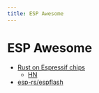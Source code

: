 ```yaml
---
title: ESP Awesome
---
```


# ESP Awesome

- [Rust on Espressif chips](https://mabez.dev/blog/posts/esp-rust-18-10-2021/)
  - [HN](https://news.ycombinator.com/item?id=29000870)
- [esp-rs/espflash](https://github.com/esp-rs/espflash)
